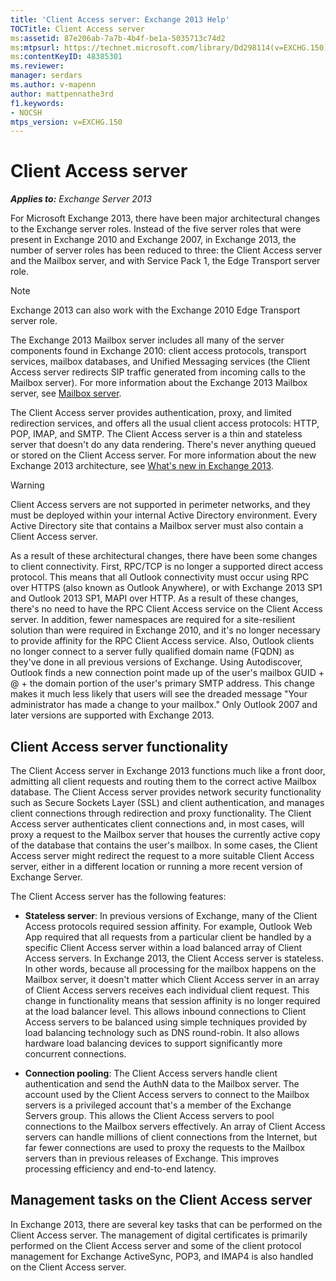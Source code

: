 ```yaml
---
title: 'Client Access server: Exchange 2013 Help'
TOCTitle: Client Access server
ms:assetid: 87e206ab-7a7b-4b4f-be1a-5035713c74d2
ms:mtpsurl: https://technet.microsoft.com/library/Dd298114(v=EXCHG.150)
ms:contentKeyID: 48385301
ms.reviewer: 
manager: serdars
ms.author: v-mapenn
author: mattpennathe3rd
f1.keywords:
- NOCSH
mtps_version: v=EXCHG.150
---
```


# Client Access server

_**Applies to:** Exchange Server 2013_

For Microsoft Exchange 2013, there have been major architectural changes to the Exchange server roles. Instead of the five server roles that were present in Exchange 2010 and Exchange 2007, in Exchange 2013, the number of server roles has been reduced to three: the Client Access server and the Mailbox server, and with Service Pack 1, the Edge Transport server role.

> [!NOTE]
> Exchange 2013 can also work with the Exchange 2010 Edge Transport server role.

The Exchange 2013 Mailbox server includes all many of the server components found in Exchange 2010: client access protocols, transport services, mailbox databases, and Unified Messaging services (the Client Access server redirects SIP traffic generated from incoming calls to the Mailbox server). For more information about the Exchange 2013 Mailbox server, see [Mailbox server](mailbox-server-exchange-2013-help.md).

The Client Access server provides authentication, proxy, and limited redirection services, and offers all the usual client access protocols: HTTP, POP, IMAP, and SMTP. The Client Access server is a thin and stateless server that doesn't do any data rendering. There's never anything queued or stored on the Client Access server. For more information about the new Exchange 2013 architecture, see [What's new in Exchange 2013](what-s-new-in-exchange-2013-exchange-2013-help.md).

> [!WARNING]
> Client Access servers are not supported in perimeter networks, and they must be deployed within your internal Active Directory environment. Every Active Directory site that contains a Mailbox server must also contain a Client Access server.

As a result of these architectural changes, there have been some changes to client connectivity. First, RPC/TCP is no longer a supported direct access protocol. This means that all Outlook connectivity must occur using RPC over HTTPS (also known as Outlook Anywhere), or with Exchange 2013 SP1 and Outlook 2013 SP1, MAPI over HTTP. As a result of these changes, there's no need to have the RPC Client Access service on the Client Access server. In addition, fewer namespaces are required for a site-resilient solution than were required in Exchange 2010, and it's no longer necessary to provide affinity for the RPC Client Access service. Also, Outlook clients no longer connect to a server fully qualified domain name (FQDN) as they've done in all previous versions of Exchange. Using Autodiscover, Outlook finds a new connection point made up of the user's mailbox GUID + @ + the domain portion of the user's primary SMTP address. This change makes it much less likely that users will see the dreaded message "Your administrator has made a change to your mailbox." Only Outlook 2007 and later versions are supported with Exchange 2013.

## Client Access server functionality

The Client Access server in Exchange 2013 functions much like a front door, admitting all client requests and routing them to the correct active Mailbox database. The Client Access server provides network security functionality such as Secure Sockets Layer (SSL) and client authentication, and manages client connections through redirection and proxy functionality. The Client Access server authenticates client connections and, in most cases, will proxy a request to the Mailbox server that houses the currently active copy of the database that contains the user's mailbox. In some cases, the Client Access server might redirect the request to a more suitable Client Access server, either in a different location or running a more recent version of Exchange Server.

The Client Access server has the following features:

- **Stateless server**: In previous versions of Exchange, many of the Client Access protocols required session affinity. For example, Outlook Web App required that all requests from a particular client be handled by a specific Client Access server within a load balanced array of Client Access servers. In Exchange 2013, the Client Access server is stateless. In other words, because all processing for the mailbox happens on the Mailbox server, it doesn't matter which Client Access server in an array of Client Access servers receives each individual client request. This change in functionality means that session affinity is no longer required at the load balancer level. This allows inbound connections to Client Access servers to be balanced using simple techniques provided by load balancing technology such as DNS round-robin. It also allows hardware load balancing devices to support significantly more concurrent connections.

- **Connection pooling**: The Client Access servers handle client authentication and send the AuthN data to the Mailbox server. The account used by the Client Access servers to connect to the Mailbox servers is a privileged account that's a member of the Exchange Servers group. This allows the Client Access servers to pool connections to the Mailbox servers effectively. An array of Client Access servers can handle millions of client connections from the Internet, but far fewer connections are used to proxy the requests to the Mailbox servers than in previous releases of Exchange. This improves processing efficiency and end-to-end latency.

## Management tasks on the Client Access server

In Exchange 2013, there are several key tasks that can be performed on the Client Access server. The management of digital certificates is primarily performed on the Client Access server and some of the client protocol management for Exchange ActiveSync, POP3, and IMAP4 is also handled on the Client Access server.
